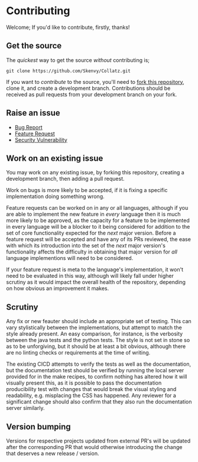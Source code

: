 # Contributing
Welcome; If you'd like to contribute, firstly, thanks!
## Get the source
The _quickest_ way to get the source _without_ contributing is;
```
git clone https://github.com/Skenvy/Collatz.git
```
If you want to _contribute_ to the source, you'll need to [fork this repository](https://github.com/Skenvy/Collatz/fork), clone it, and create a development branch. Contributions should be received as pull requests from your development branch on your fork.
## Raise an issue
* [Bug Report](https://github.com/Skenvy/Collatz/issues/new?assignees=&labels=bug&template=bug-report.yaml)
* [Feature Request](https://github.com/Skenvy/Collatz/issues/new?assignees=&labels=enhancement&template=feature-request.yaml)
* [Security Vulnerability](https://github.com/Skenvy/Collatz/issues/new?assignees=&labels=security&template=security-vulnerability.yaml)
## Work on an existing issue
You may work on any existing issue, by forking this repository, creating a development branch, then adding a pull request.

Work on bugs is more likely to be accepted, if it is fixing a specific implementation doing something wrong.

Feature requests can be worked on in any or all languages, although if you are able to implement the new feature in _every_ language then it is much more likely to be approved, as the capacity for a feature to be implemented in every language will be a blocker to it being considered for addition to the set of core functionality expected for the _next_ major version.
Before a feature request will be accepted and have any of its PRs reviewed, the ease with which its introduction into the set of the _next_ major version's functionality affects the difficulty in obtaining that major version for _all_ language implementions will need to be considered.

If your feature request is meta to the language's implementation, it won't need to be evaluated in this way, although will likely fall under higher scrutiny as it would impact the overall health of the repository, depending on how obvious an improvement it makes.

## Scrutiny
Any fix or new feauter should include an appropriate set of testing. This can vary stylistically between the implementations, but attempt to match the style already present. An easy comparison, for instance, is the verbosity between the java tests and the python tests. The style is not set in stone so as to be unforgiving, but it should be at least a bit obvious, although there are no linting checks or requirements at the time of writing.

The existing CICD attempts to verify the tests as well as the documentation, but the documentation test should be verified by running the local server provided for in the make recipes, to confirm nothing has altered how it will visually present this, as it is possible to pass the documentation producibility test with changes that would break the visual styling and readability, e.g. misplacing the CSS has happened. Any reviewer for a significant change should also confirm that they also run the documentation server similarly.
## Version bumping
Versions for respective projects updated from external PR's will be updated after the corresponding PR that would otherwise introducing the change that deserves a new release / version.
